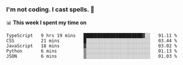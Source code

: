 ### I'm not coding. I cast spells. 🎩

📊 **This week I spent my time on**
<!--START_SECTION:waka-->
```text
TypeScript   9 hrs 19 mins   ██████████████████████▓░░   91.11 % 
CSS          21 mins         █░░░░░░░░░░░░░░░░░░░░░░░░   03.44 % 
JavaScript   18 mins         ▓░░░░░░░░░░░░░░░░░░░░░░░░   03.02 % 
Python       6 mins          ▒░░░░░░░░░░░░░░░░░░░░░░░░   01.13 % 
JSON         6 mins          ▒░░░░░░░░░░░░░░░░░░░░░░░░   01.03 % 
```
<!--END_SECTION:waka-->
